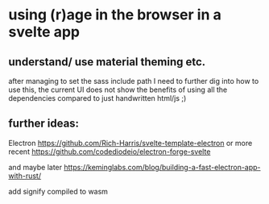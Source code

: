# using (r)age in the browser in a svelte app

## understand/ use material theming etc.
after managing to set the sass include path I need to further dig into how to use this, the current UI does not show the benefits of using all the dependencies compared to just handwritten html/js ;)

## further ideas:
Electron
https://github.com/Rich-Harris/svelte-template-electron
or more recent https://github.com/codediodeio/electron-forge-svelte

and maybe later
https://keminglabs.com/blog/building-a-fast-electron-app-with-rust/

add signify compiled to wasm
